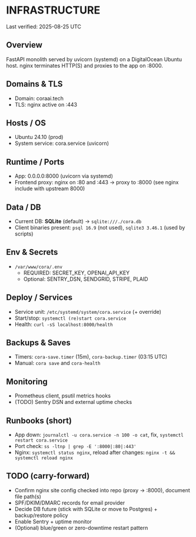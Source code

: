 # INFRASTRUCTURE

Last verified: 2025-08-25 UTC

## Overview
FastAPI monolith served by uvicorn (systemd) on a DigitalOcean Ubuntu host. nginx terminates HTTP(S) and proxies to the app on :8000.

## Domains & TLS
- Domain: coraai.tech
- TLS: nginx active on :443

## Hosts / OS
- Ubuntu 24.10 (prod)
- System service: cora.service (uvicorn)

## Runtime / Ports
- App: 0.0.0.0:8000 (uvicorn via systemd)
- Frontend proxy: nginx on :80 and :443 → proxy to :8000 (see nginx include with upstream 8000)

## Data / DB
- Current DB: **SQLite** (default) → `sqlite:///./cora.db`
- Client binaries present: `psql 16.9` (not used), `sqlite3 3.46.1` (used by scripts)

## Env & Secrets
- `/var/www/cora/.env`
  - REQUIRED: SECRET_KEY, OPENAI_API_KEY
  - Optional: SENTRY_DSN, SENDGRID, STRIPE, PLAID

## Deploy / Services
- Service unit: `/etc/systemd/system/cora.service` (+ override)
- Start/stop: `systemctl (re)start cora.service`
- Health: `curl -sS localhost:8000/health`

## Backups & Saves
- Timers: `cora-save.timer` (15m), `cora-backup.timer` (03:15 UTC)
- Manual: `cora save` and `cora-health`

## Monitoring
- Prometheus client, psutil metrics hooks
- (TODO) Sentry DSN and external uptime checks

## Runbooks (short)
- App down: `journalctl -u cora.service -n 100 -o cat`, fix, `systemctl restart cora.service`
- Port check: `ss -ltnp | grep -E ':8000|:80|:443'`
- Nginx: `systemctl status nginx`, reload after changes: `nginx -t && systemctl reload nginx`

## TODO (carry-forward)
- Confirm nginx site config checked into repo (proxy → :8000), document file path(s)
- SPF/DKIM/DMARC records for email provider
- Decide DB future (stick with SQLite or move to Postgres) + backup/restore policy
- Enable Sentry + uptime monitor
- (Optional) blue/green or zero-downtime restart pattern
